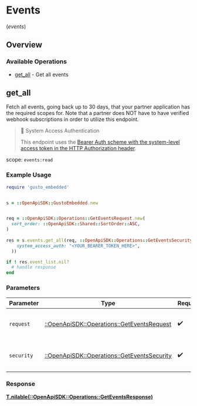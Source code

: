 # Events
(*events*)

## Overview

### Available Operations

* [get_all](#get_all) - Get all events

## get_all

Fetch all events, going back up to 30 days, that your partner application has the required scopes for. Note that a partner does NOT have to have verified webhook subscriptions in order to utilize this endpoint.

> 📘 System Access Authentication
>
> This endpoint uses the [Bearer Auth scheme with the system-level access token in the HTTP Authorization header](https://docs.gusto.com/embedded-payroll/docs/system-access).

scope: `events:read`

### Example Usage

```ruby
require 'gusto_embedded'


s = ::OpenApiSDK::GustoEmbedded.new


req = ::OpenApiSDK::Operations::GetEventsRequest.new(
  sort_order: ::OpenApiSDK::Shared::SortOrder::ASC,
)
    
res = s.events.get_all(req, ::OpenApiSDK::Operations::GetEventsSecurity.new(
    system_access_auth: "<YOUR_BEARER_TOKEN_HERE>",
  ))

if ! res.event_list.nil?
  # handle response
end

```

### Parameters

| Parameter                                                                                   | Type                                                                                        | Required                                                                                    | Description                                                                                 |
| ------------------------------------------------------------------------------------------- | ------------------------------------------------------------------------------------------- | ------------------------------------------------------------------------------------------- | ------------------------------------------------------------------------------------------- |
| `request`                                                                                   | [::OpenApiSDK::Operations::GetEventsRequest](../../models/operations/geteventsrequest.md)   | :heavy_check_mark:                                                                          | The request object to use for the request.                                                  |
| `security`                                                                                  | [::OpenApiSDK::Operations::GetEventsSecurity](../../models/operations/geteventssecurity.md) | :heavy_check_mark:                                                                          | The security requirements to use for the request.                                           |

### Response

**[T.nilable(::OpenApiSDK::Operations::GetEventsResponse)](../../models/operations/geteventsresponse.md)**


